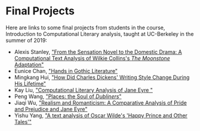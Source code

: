 # Final Projects

Here are links to some final projects from students in the course, Introduction to Computational Literary analysis, taught at UC-Berkeley in the summer of 2019: 

- Alexis Stanley, ["From the Sensation Novel to the Domestic Drama: A Computational Text Analysis of Wilkie Collins's *The Moonstone* Adaptation"](https://gist.github.com/alexisstanley/ed23c104d6761c60354ceaa5e9afdf76)
- Eunice Chan, ["Hands in Gothic Literature"](https://github.com/eunice-chan/Hands-in-Gothic-Literature/blob/master/Hands%20in%20Gothic%20Literature.ipynb)
- Mingkang Hui, ["How Did Charles Dickens' Writing Style Change During His Lifetime"](https://gist.github.com/MingkangHui/9ec0005f389140a44aa3d7fff7c319a7)
- Kay Liu, ["Computational Literary Analysis of Jane Eyre
"](https://gist.github.com/KayLeonard/520624662013a23672b6d77035266c7c)
- Peng Wang, ["Places: the Soul of _Dubliners_"](https://nbviewer.jupyter.org/github/LisaWang0306/final-project/blob/master/Peng-Wang-final.ipynb) 
- Jiaqi Wu, ["Realism and Romanticism: A Comparative Analysis of Pride and Prejudice and Jane Eyre"](https://nbviewer.jupyter.org/github/Kattthy/DH2019_Public/blob/master/Jiaqi%20Wu-final.ipynb) 
- Yishu Yang, ["A text analysis of Oscar Wilde's 'Happy Prince and Other Tales'"](https://nbviewer.jupyter.org/github/YishuYang/computational-text-analysis/blob/master/YishuYang-final.ipynb)
